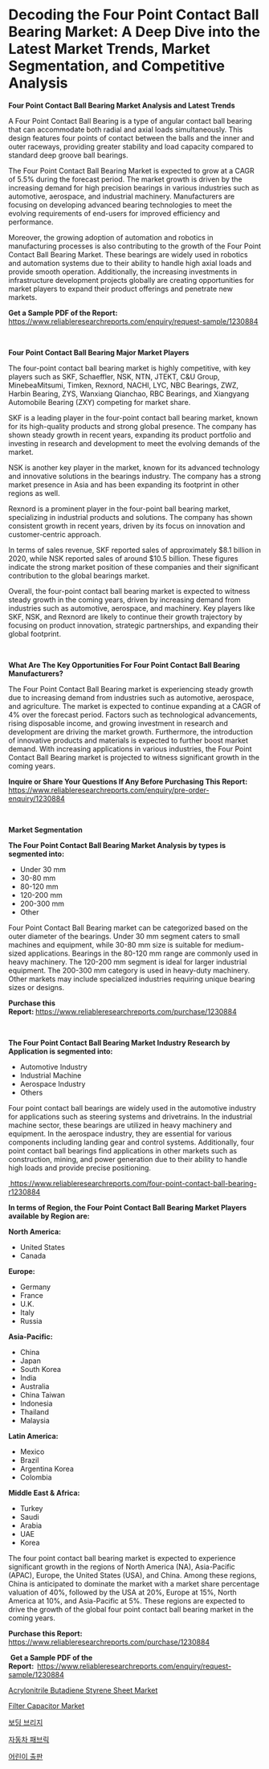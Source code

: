 <p><h1>Decoding the Four Point Contact Ball Bearing Market: A Deep Dive into the Latest Market Trends, Market Segmentation, and Competitive Analysis</h1></p><p><strong>Four Point Contact Ball Bearing Market Analysis and Latest Trends</strong></p>
<p><p>A Four Point Contact Ball Bearing is a type of angular contact ball bearing that can accommodate both radial and axial loads simultaneously. This design features four points of contact between the balls and the inner and outer raceways, providing greater stability and load capacity compared to standard deep groove ball bearings.</p><p>The Four Point Contact Ball Bearing Market is expected to grow at a CAGR of 5.5% during the forecast period. The market growth is driven by the increasing demand for high precision bearings in various industries such as automotive, aerospace, and industrial machinery. Manufacturers are focusing on developing advanced bearing technologies to meet the evolving requirements of end-users for improved efficiency and performance.</p><p>Moreover, the growing adoption of automation and robotics in manufacturing processes is also contributing to the growth of the Four Point Contact Ball Bearing Market. These bearings are widely used in robotics and automation systems due to their ability to handle high axial loads and provide smooth operation. Additionally, the increasing investments in infrastructure development projects globally are creating opportunities for market players to expand their product offerings and penetrate new markets.</p></p>
<p><strong>Get a Sample PDF of the Report:&nbsp;</strong> <a href="https://www.reliableresearchreports.com/enquiry/request-sample/1230884">https://www.reliableresearchreports.com/enquiry/request-sample/1230884</a></p>
<p>&nbsp;</p>
<p><strong>Four Point Contact Ball Bearing Major Market Players</strong></p>
<p><p>The four-point contact ball bearing market is highly competitive, with key players such as SKF, Schaeffler, NSK, NTN, JTEKT, C&U Group, MinebeaMitsumi, Timken, Rexnord, NACHI, LYC, NBC Bearings, ZWZ, Harbin Bearing, ZYS, Wanxiang Qianchao, RBC Bearings, and Xiangyang Automobile Bearing (ZXY) competing for market share.</p><p>SKF is a leading player in the four-point contact ball bearing market, known for its high-quality products and strong global presence. The company has shown steady growth in recent years, expanding its product portfolio and investing in research and development to meet the evolving demands of the market.</p><p>NSK is another key player in the market, known for its advanced technology and innovative solutions in the bearings industry. The company has a strong market presence in Asia and has been expanding its footprint in other regions as well.</p><p>Rexnord is a prominent player in the four-point ball bearing market, specializing in industrial products and solutions. The company has shown consistent growth in recent years, driven by its focus on innovation and customer-centric approach.</p><p>In terms of sales revenue, SKF reported sales of approximately $8.1 billion in 2020, while NSK reported sales of around $10.5 billion. These figures indicate the strong market position of these companies and their significant contribution to the global bearings market.</p><p>Overall, the four-point contact ball bearing market is expected to witness steady growth in the coming years, driven by increasing demand from industries such as automotive, aerospace, and machinery. Key players like SKF, NSK, and Rexnord are likely to continue their growth trajectory by focusing on product innovation, strategic partnerships, and expanding their global footprint.</p></p>
<p>&nbsp;</p>
<p><strong>What Are The Key Opportunities For Four Point Contact Ball Bearing Manufacturers?</strong></p>
<p><p>The Four Point Contact Ball Bearing market is experiencing steady growth due to increasing demand from industries such as automotive, aerospace, and agriculture. The market is expected to continue expanding at a CAGR of 4% over the forecast period. Factors such as technological advancements, rising disposable income, and growing investment in research and development are driving the market growth. Furthermore, the introduction of innovative products and materials is expected to further boost market demand. With increasing applications in various industries, the Four Point Contact Ball Bearing market is projected to witness significant growth in the coming years.</p></p>
<p><strong>Inquire or Share Your Questions If Any Before Purchasing This Report:</strong> <a href="https://www.reliableresearchreports.com/enquiry/pre-order-enquiry/1230884">https://www.reliableresearchreports.com/enquiry/pre-order-enquiry/1230884</a></p>
<p>&nbsp;</p>
<p><strong>Market Segmentation</strong></p>
<p><strong>The Four Point Contact Ball Bearing Market Analysis by types is segmented into:</strong></p>
<p><ul><li>Under 30 mm</li><li>30-80 mm</li><li>80-120 mm</li><li>120-200 mm</li><li>200-300 mm</li><li>Other</li></ul></p>
<p><p>Four Point Contact Ball Bearing market can be categorized based on the outer diameter of the bearings. Under 30 mm segment caters to small machines and equipment, while 30-80 mm size is suitable for medium-sized applications. Bearings in the 80-120 mm range are commonly used in heavy machinery. The 120-200 mm segment is ideal for larger industrial equipment. The 200-300 mm category is used in heavy-duty machinery. Other markets may include specialized industries requiring unique bearing sizes or designs.</p></p>
<p><strong>Purchase this Report:&nbsp;</strong><a href="https://www.reliableresearchreports.com/purchase/1230884">https://www.reliableresearchreports.com/purchase/1230884</a></p>
<p>&nbsp;</p>
<p><strong>The Four Point Contact Ball Bearing Market Industry Research by Application is segmented into:</strong></p>
<p><ul><li>Automotive Industry</li><li>Industrial Machine</li><li>Aerospace Industry</li><li>Others</li></ul></p>
<p><p>Four point contact ball bearings are widely used in the automotive industry for applications such as steering systems and drivetrains. In the industrial machine sector, these bearings are utilized in heavy machinery and equipment. In the aerospace industry, they are essential for various components including landing gear and control systems. Additionally, four point contact ball bearings find applications in other markets such as construction, mining, and power generation due to their ability to handle high loads and provide precise positioning.</p></p>
<p><a href="https://www.reliableresearchreports.com/four-point-contact-ball-bearing-r1230884">&nbsp;https://www.reliableresearchreports.com/four-point-contact-ball-bearing-r1230884</a></p>
<p><strong>In terms of Region, the Four Point Contact Ball Bearing Market Players available by Region are:</strong></p>
<p>
    <p> <strong> North America: </strong>
        <ul>
            <li>United States</li>
            <li>Canada</li>
        </ul>
        </p> 
    <p> <strong> Europe: </strong>
        <ul>
            <li>Germany</li>
            <li>France</li>
            <li>U.K.</li>
            <li>Italy</li>
            <li>Russia</li>
        </ul>
        </p> 
    <p> <strong> Asia-Pacific: </strong>
        <ul>
            <li>China</li>
            <li>Japan</li>
            <li>South Korea</li>
            <li>India</li>
            <li>Australia</li>
            <li>China Taiwan</li>
            <li>Indonesia</li>
            <li>Thailand</li>
            <li>Malaysia</li>
        </ul>
        </p> 
    <p> <strong> Latin America: </strong>
        <ul>
            <li>Mexico</li>
            <li>Brazil</li>
            <li>Argentina Korea</li>
            <li>Colombia</li>
        </ul>
        </p> 
    <p> <strong> Middle East & Africa: </strong>
        <ul>
            <li>Turkey</li>
            <li>Saudi</li>
            <li>Arabia</li>
            <li>UAE</li>
            <li>Korea</li>
        </ul>
    </p>
    </p>
<p><p>The four point contact ball bearing market is expected to experience significant growth in the regions of North America (NA), Asia-Pacific (APAC), Europe, the United States (USA), and China. Among these regions, China is anticipated to dominate the market with a market share percentage valuation of 40%, followed by the USA at 20%, Europe at 15%, North America at 10%, and Asia-Pacific at 5%. These regions are expected to drive the growth of the global four point contact ball bearing market in the coming years.</p></p>
<p><strong>Purchase this Report: </strong><a href="https://www.reliableresearchreports.com/purchase/1230884">https://www.reliableresearchreports.com/purchase/1230884</a></p>
<p>&nbsp;<strong>Get a Sample PDF of the Report:&nbsp;&nbsp;</strong><a href="https://www.reliableresearchreports.com/enquiry/request-sample/1230884">https://www.reliableresearchreports.com/enquiry/request-sample/1230884</a></p>
<p><strong></strong></p>
<p><p><a href="https://issuu.com/reportprime-2/docs/acrylonitrile-butadiene-styrene-sheet-market-size-">Acrylonitrile Butadiene Styrene Sheet Market</a></p><p><a href="https://github.com/jerrycopelandthomaswsqd8q/Market-Research-Report-List-2/blob/main/filter-capacitor-market.md">Filter Capacitor Market</a></p><p><a href="https://medium.com/@kellyclarkson42/%EB%B3%B4%EB%94%A9-%EB%B8%8C%EB%A6%AC%EC%A7%80-%EC%8B%9C%EC%9E%A5-%EC%8B%9C%EC%9E%A5-cagr-%EC%8B%9C%EC%9E%A5-%ED%8A%B8%EB%A0%8C%EB%93%9C-%EB%B0%8F-%EC%84%B1%EC%9E%A5-%EC%A0%84%EB%9E%B5%EC%97%90-%EB%8C%80%ED%95%9C-%ED%86%B5%EC%B0%B0%EB%A0%A5-5fb2cd24d6f0">보딩 브리지</a></p><p><a href="https://medium.com/@deborahward03/%EC%9E%90%EB%8F%99%EC%B0%A8-%EC%9B%90%EB%8B%A8-%EC%8B%9C%EC%9E%A5-%EC%84%B1%EA%B3%B5%EC%A0%81%EC%9D%B8-%EB%B9%84%EC%A6%88%EB%8B%88%EC%8A%A4-%EC%A0%84%EB%9E%B5%EC%9D%98-%EC%97%B4%EC%87%A0-2031%EB%85%84%EA%B9%8C%EC%A7%80-%EC%98%88%EC%B8%A1-8374ff4dd550">자동차 패브릭</a></p><p><a href="https://github.com/nuekbpymrrz5/Market-Research-Report-List-1/blob/main/816936727309.md">어린이 출판</a></p></p>